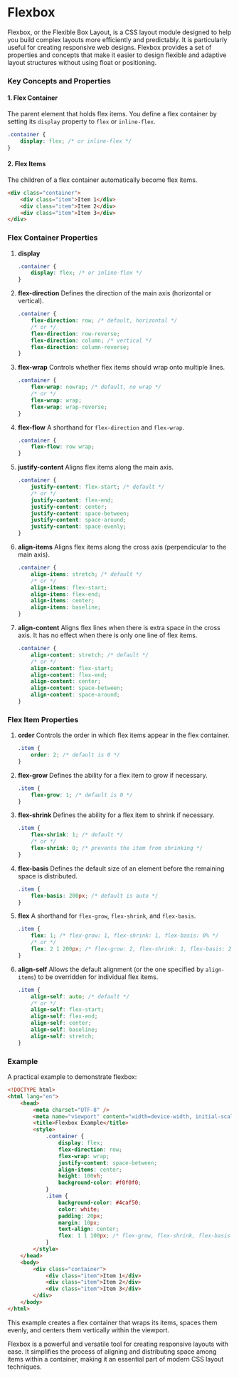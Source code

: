 # Flexbox

Flexbox, or the Flexible Box Layout, is a CSS layout module designed to help you build complex layouts more efficiently and predictably. It is particularly useful for creating responsive web designs. Flexbox provides a set of properties and concepts that make it easier to design flexible and adaptive layout structures without using float or positioning.

### Key Concepts and Properties

#### 1. **Flex Container**

The parent element that holds flex items. You define a flex container by setting its `display` property to `flex` or `inline-flex`.

```css
.container {
    display: flex; /* or inline-flex */
}
```

#### 2. **Flex Items**

The children of a flex container automatically become flex items.

```html
<div class="container">
    <div class="item">Item 1</div>
    <div class="item">Item 2</div>
    <div class="item">Item 3</div>
</div>
```

### Flex Container Properties

1. **display**

    ```css
    .container {
        display: flex; /* or inline-flex */
    }
    ```

2. **flex-direction**
   Defines the direction of the main axis (horizontal or vertical).

    ```css
    .container {
        flex-direction: row; /* default, horizontal */
        /* or */
        flex-direction: row-reverse;
        flex-direction: column; /* vertical */
        flex-direction: column-reverse;
    }
    ```

3. **flex-wrap**
   Controls whether flex items should wrap onto multiple lines.

    ```css
    .container {
        flex-wrap: nowrap; /* default, no wrap */
        /* or */
        flex-wrap: wrap;
        flex-wrap: wrap-reverse;
    }
    ```

4. **flex-flow**
   A shorthand for `flex-direction` and `flex-wrap`.

    ```css
    .container {
        flex-flow: row wrap;
    }
    ```

5. **justify-content**
   Aligns flex items along the main axis.

    ```css
    .container {
        justify-content: flex-start; /* default */
        /* or */
        justify-content: flex-end;
        justify-content: center;
        justify-content: space-between;
        justify-content: space-around;
        justify-content: space-evenly;
    }
    ```

6. **align-items**
   Aligns flex items along the cross axis (perpendicular to the main axis).

    ```css
    .container {
        align-items: stretch; /* default */
        /* or */
        align-items: flex-start;
        align-items: flex-end;
        align-items: center;
        align-items: baseline;
    }
    ```

7. **align-content**
   Aligns flex lines when there is extra space in the cross axis. It has no effect when there is only one line of flex items.

    ```css
    .container {
        align-content: stretch; /* default */
        /* or */
        align-content: flex-start;
        align-content: flex-end;
        align-content: center;
        align-content: space-between;
        align-content: space-around;
    }
    ```

### Flex Item Properties

1. **order**
   Controls the order in which flex items appear in the flex container.

    ```css
    .item {
        order: 2; /* default is 0 */
    }
    ```

2. **flex-grow**
   Defines the ability for a flex item to grow if necessary.

    ```css
    .item {
        flex-grow: 1; /* default is 0 */
    }
    ```

3. **flex-shrink**
   Defines the ability for a flex item to shrink if necessary.

    ```css
    .item {
        flex-shrink: 1; /* default */
        /* or */
        flex-shrink: 0; /* prevents the item from shrinking */
    }
    ```

4. **flex-basis**
   Defines the default size of an element before the remaining space is distributed.

    ```css
    .item {
        flex-basis: 200px; /* default is auto */
    }
    ```

5. **flex**
   A shorthand for `flex-grow`, `flex-shrink`, and `flex-basis`.

    ```css
    .item {
        flex: 1; /* flex-grow: 1, flex-shrink: 1, flex-basis: 0% */
        /* or */
        flex: 2 1 200px; /* flex-grow: 2, flex-shrink: 1, flex-basis: 200px */
    }
    ```

6. **align-self**
   Allows the default alignment (or the one specified by `align-items`) to be overridden for individual flex items.

    ```css
    .item {
        align-self: auto; /* default */
        /* or */
        align-self: flex-start;
        align-self: flex-end;
        align-self: center;
        align-self: baseline;
        align-self: stretch;
    }
    ```

### Example

A practical example to demonstrate flexbox:

```html
<!DOCTYPE html>
<html lang="en">
    <head>
        <meta charset="UTF-8" />
        <meta name="viewport" content="width=device-width, initial-scale=1.0" />
        <title>Flexbox Example</title>
        <style>
            .container {
                display: flex;
                flex-direction: row;
                flex-wrap: wrap;
                justify-content: space-between;
                align-items: center;
                height: 100vh;
                background-color: #f0f0f0;
            }
            .item {
                background-color: #4caf50;
                color: white;
                padding: 20px;
                margin: 10px;
                text-align: center;
                flex: 1 1 100px; /* flex-grow, flex-shrink, flex-basis */
            }
        </style>
    </head>
    <body>
        <div class="container">
            <div class="item">Item 1</div>
            <div class="item">Item 2</div>
            <div class="item">Item 3</div>
        </div>
    </body>
</html>
```

This example creates a flex container that wraps its items, spaces them evenly, and centers them vertically within the viewport.

Flexbox is a powerful and versatile tool for creating responsive layouts with ease. It simplifies the process of aligning and distributing space among items within a container, making it an essential part of modern CSS layout techniques.
